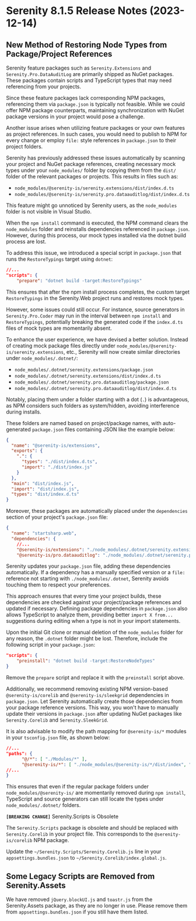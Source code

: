 # Serenity 8.1.5 Release Notes (2023-12-14)

## New Method of Restoring Node Types from Package/Project References

Serenity feature packages such as `Serenity.Extensions` and `Serenity.Pro.DataAuditLog` are primarily shipped as NuGet packages. These packages contain scripts and TypeScript types that may need referencing from your projects.

Since these feature packages lack corresponding NPM packages, referencing them via `package.json` is typically not feasible. While we could offer NPM package counterparts, maintaining synchronization with NuGet package versions in your project would pose a challenge.

Another issue arises when utilizing feature packages or your own features as project references. In such cases, you would need to publish to NPM for every change or employ `file:` style references in `package.json` to their project folders.

Serenity has previously addressed these issues automatically by scanning your project and NuGet package references, creating necessary mock types under your `node_modules/` folder by copying them from the `dist/` folder of the relevant packages or projects. This results in files such as:

- `node_modules/@serenity-is/serenity.extensions/dist/index.d.ts`
- `node_modules/@serenity-is/serenity.pro.dataauditlog/dist/index.d.ts`

This feature might go unnoticed by Serenity users, as the `node_modules` folder is not visible in Visual Studio.

When the `npm install` command is executed, the NPM command clears the `node_modules` folder and reinstalls dependencies referenced in `package.json`. However, during this process, our mock types installed via the dotnet build process are lost.

To address this issue, we introduced a special script in `package.json` that runs the `RestoreTypings` target using `dotnet`:

```json
//...
"scripts": {
    "prepare": "dotnet build -target:RestoreTypings"
```

This ensures that after the npm install process completes, the custom target `RestoreTypings` in the Serenity.Web project runs and restores mock types.

However, some issues could still occur. For instance, source generators in `Serenity.Pro.Coder` may run in the interval between `npm install` and `RestoreTypings`, potentially breaking the generated code if the `index.d.ts` files of mock types are momentarily absent.

To enhance the user experience, we have devised a better solution. Instead of creating mock package files directly under `node_modules/@serenity-is/serenity.extensions`, etc., Serenity will now create similar directories under `node_modules/.dotnet/`:

- `node_modules/.dotnet/serenity.extensions/package.json`
- `node_modules/.dotnet/serenity.extensions/dist/index.d.ts`
- `node_modules/.dotnet/serenity.pro.dataauditlog/package.json`
- `node_modules/.dotnet/serenity.pro.dataauditlog/dist/index.d.ts`

Notably, placing them under a folder starting with a dot (`.`) is advantageous, as NPM considers such folders as system/hidden, avoiding interference during installs.

These folders are named based on project/package names, with auto-generated `package.json` files containing JSON like the example below:

```json
{
  "name": "@serenity-is/extensions",
  "exports": {
    ".": {
      "types": "./dist/index.d.ts",
      "import": "./dist/index.js"
    }
  },
  "main": "dist/index.js",
  "import": "dist/index.js",
  "types": "dist/index.d.ts"
}
```

Moreover, these packages are automatically placed under the `dependencies` section of your project's `package.json` file:

```json
{
  "name": "startsharp.web",
  "dependencies": {
    //...
    "@serenity-is/extensions": "./node_modules/.dotnet/serenity.extensions",
    "@serenity-is/pro.dataauditlog": "./node_modules/.dotnet/serenity.pro.dataauditlog",
```

Serenity updates your `package.json` file, adding these dependencies automatically. If a dependency has a manually specified version or a `file:` reference not starting with `./node_modules/.dotnet`, Serenity avoids touching them to respect your preferences.

This approach ensures that every time your project builds, these dependencies are checked against your project/package references and updated if necessary. Defining package dependencies in `package.json` also allows TypeScript to analyze them, providing better `import X from...` suggestions during editing when a type is not in your import statements.

Upon the initial Git clone or manual deletion of the `node_modules` folder for any reason, the `.dotnet` folder might be lost. Therefore, include the following script in your `package.json`:

```json
"scripts": {
    "preinstall": "dotnet build -target:RestoreNodeTypes"
}
```

Remove the `prepare` script and replace it with the `preinstall` script above.

Additionally, we recommend removing existing NPM version-based `@serenity-is/corelib` and `@serenity-is/sleekgrid` dependencies in `package.json`. Let Serenity automatically create those dependencies from your package reference versions. This way, you won't have to manually update their versions in `package.json` after updating NuGet packages like `Serenity.Corelib` and `Serenity.SleekGrid`.

It is also advisable to modify the path mapping for `@serenity-is/*` modules in your `tsconfig.json` file, as shown below:

```json
//...
"paths": {
      "@/*": [ "./Modules/*" ],
      "@serenity-is/*": [ "./node_modules/@serenity-is/*/dist/index", "./node_modules/.dotnet/serenity.*/dist/index" ]
//...
}
```

This ensures that even if the regular package folders under `node_modules/@serenity-is/` are momentarily removed during `npm install`, TypeScript and source generators can still locate the types under `node_modules/.dotnet/` folders.

**`[BREAKING CHANGE]`** Serenity.Scripts is Obsolete

The `Serenity.Scripts` package is obsolete and should be replaced with `Serenity.Corelib` in your project file. This corresponds to the `@serenity-is/corelib` NPM package.

Update the `~/Serenity.Scripts/Serenity.Corelib.js` line in your `appsettings.bundles.json` to `~/Serenity.Corelib/index.global.js`.

## Some Legacy Scripts are Removed from Serenity.Assets

We have removed `jQuery.blockUI.js` and `toastr.js` from the Serenity.Assets package, as they are no longer in use. Please remove them from `appsettings.bundles.json` if you still have them listed.